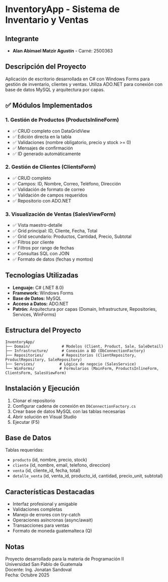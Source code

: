 # InventoryApp - Sistema de Inventario y Ventas

## Integrante
- **Alan Abimael Matzir Agustín** - Carné: 2500363

## Descripción del Proyecto
Aplicación de escritorio desarrollada en C# con Windows Forms para gestión de inventario, clientes y ventas. Utiliza ADO.NET para conexión con base de datos MySQL y arquitectura por capas.

## ✅ Módulos Implementados

### 1. Gestión de Productos (ProductsInlineForm)
- ✅ CRUD completo con DataGridView
- ✅ Edición directa en la tabla
- ✅ Validaciones (nombre obligatorio, precio y stock >= 0)
- ✅ Mensajes de confirmación
- ✅ ID generado automáticamente

### 2. Gestión de Clientes (ClientsForm)
- ✅ CRUD completo
- ✅ Campos: ID, Nombre, Correo, Teléfono, Dirección
- ✅ Validación de formato de correo
- ✅ Validación de campos requeridos
- ✅ Repositorio con ADO.NET

### 3. Visualización de Ventas (SalesViewForm)
- ✅ Vista maestro-detalle
- ✅ Grid principal: ID, Cliente, Fecha, Total
- ✅ Grid secundario: Productos, Cantidad, Precio, Subtotal
- ✅ Filtros por cliente
- ✅ Filtros por rango de fechas
- ✅ Consultas SQL con JOIN
- ✅ Formato de datos (fechas y montos)

## Tecnologías Utilizadas
- **Lenguaje:** C# (.NET 8.0)
- **Framework:** Windows Forms
- **Base de Datos:** MySQL
- **Acceso a Datos:** ADO.NET
- **Patrón:** Arquitectura por capas (Domain, Infrastructure, Repositories, Services, WinForms)

## Estructura del Proyecto
```
InventoryApp/
├── Domain/              # Modelos (Client, Product, Sale, SaleDetail)
├── Infrastructure/      # Conexión a BD (DbConnectionFactory)
├── Repositories/        # Repositorios (ClientRepository, ProductRepository, SaleRepository)
├── Services/           # Lógica de negocio (SalesService)
└── WinForms/           # Formularios (MainForm, ProductsInlineForm, ClientsForm, SalesViewForm)
```

## Instalación y Ejecución

1. Clonar el repositorio
2. Configurar cadena de conexión en `DbConnectionFactory.cs`
3. Crear base de datos MySQL con las tablas necesarias
4. Abrir solución en Visual Studio
5. Ejecutar (F5)

## Base de Datos
Tablas requeridas:
- `producto` (id, nombre, precio, stock)
- `cliente` (id, nombre, email, telefono, direccion)
- `venta` (id, cliente_id, fecha, total)
- `detalle_venta` (id, venta_id, producto_id, cantidad, precio_unit, subtotal)

## Características Destacadas
- Interfaz profesional y amigable
- Validaciones completas
- Manejo de errores con try-catch
- Operaciones asíncronas (async/await)
- Transacciones para ventas
- Formato de moneda guatemalteca (Q)

## Notas
Proyecto desarrollado para la materia de Programación II  
Universidad San Pablo de Guatemala  
Docente: Ing. Jonatan Sandoval  
Fecha: Octubre 2025
